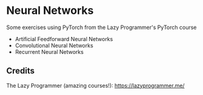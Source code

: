 # Neural Networks #
Some exercises using PyTorch from the Lazy Programmer's PyTorch course

* Artificial Feedforward Neural Networks
* Convolutional Neural Networks
* Recurrent Neural Networks

## Credits ##
The Lazy Programmer (amazing courses!): https://lazyprogrammer.me/